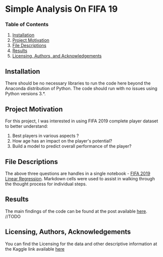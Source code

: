 # Simple Analysis On FIFA 19

### Table of Contents
1. [Installation](#installation)
2. [Project Motivation](#motivation)
3. [File Descriptions](#files)
4. [Results](#result)
5. [Licensing, Authors, and Acknowledgements](#licensing)

## Installation <a name="installation"></a>
There should be no necessary libraries to run the code here beyond the Anaconda distribution of Python.  The code should run with no issues using Python versions 3.*.

## Project Motivation<a name="motivation"></a>

For this project, I was interested in using FIFA 2019 complete player dataset to better understand:
1. Best players in various aspects ?
2. How age has an impact on the player's potential?
3. Build a model to predict overall performance of the player?

## File Descriptions <a name="files"></a>

The above three questions are handles in a single notebook - [FIFA 2019 Linear Regression](https://github.com/Dhanush1014/Simple-Analysis-On-FIFA-19/blob/master/FIFA%202019%20Linear%20Regression.ipynb).  Markdown cells were used to assist in walking through the thought process for individual steps.

## Results<a name="results"></a>

The main findings of the code can be found at the post available [here](). //TODO

## Licensing, Authors, Acknowledgements<a name="licensing"></a> 

You can find the Licensing for the data and other descriptive information at the Kaggle link available [here](https://www.kaggle.com/karangadiya/fifa19)


